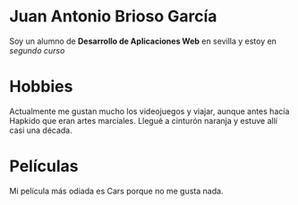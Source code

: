 # Juan Antonio Brioso García

Soy un alumno de **Desarrollo de Aplicaciones Web** en sevilla y 
estoy en _segundo curso_ 

# Hobbies

Actualmente me gustan mucho los videojuegos y viajar,
aunque antes hacía Hapkido que eran artes marciales.
Llegué a cinturón naranja y estuve allí casi una década.

# Películas

Mi película más odiada es Cars porque no me gusta nada.